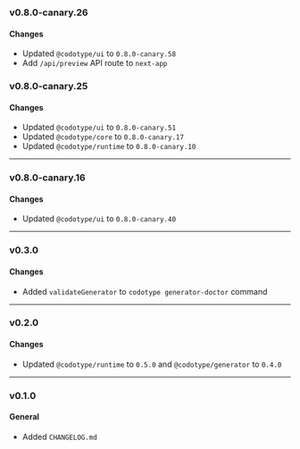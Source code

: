 ### v0.8.0-canary.26

#### Changes

-   Updated `@codotype/ui` to `0.8.0-canary.58`
-   Add `/api/preview` API route to `next-app`

### v0.8.0-canary.25

#### Changes

-   Updated `@codotype/ui` to `0.8.0-canary.51`
-   Updated `@codotype/core` to `0.8.0-canary.17`
-   Updated `@codotype/runtime` to `0.8.0-canary.10`

---

### v0.8.0-canary.16

#### Changes

-   Updated `@codotype/ui` to `0.8.0-canary.40`

---

### v0.3.0

#### Changes

-   Added `validateGenerator` to `codotype generator-doctor` command

---

### v0.2.0

#### Changes

-   Updated `@codotype/runtime` to `0.5.0` and `@codotype/generator` to `0.4.0`

---

### v0.1.0

#### General

-   Added `CHANGELOG.md`
